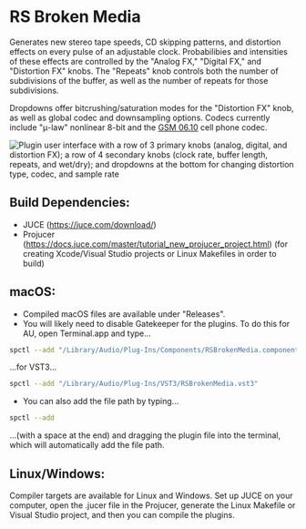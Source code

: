 # RS Broken Media

Generates new stereo tape speeds, CD skipping patterns, and distortion effects on every pulse of an adjustable clock. Probabilibies and intensities of these effects are controlled by the "Analog FX," "Digital FX," and "Distortion FX" knobs. The "Repeats" knob controls both the number of subdivisions of the buffer, as well as the number of repeats for those subdivisions.

Dropdowns offer bitcrushing/saturation modes for the "Distortion FX" knob, as well as global codec and downsampling options. Codecs currently include "μ-law" nonlinear 8-bit and the [GSM 06.10](https://quut.com/gsm/) cell phone codec.

![Plugin user interface with a row of 3 primary knobs (analog, digital, and distortion FX); a row of 4 secondary knobs (clock rate, buffer length, repeats, and wet/dry); and dropdowns at the bottom for changing distortion type, codec, and sample rate](https://github.com/reillypascal/RSBrokenMedia/assets/94489575/e89a9f13-777b-4a0e-8ec0-9c5e29a5f5d5)

## Build Dependencies:
- JUCE (https://juce.com/download/)
- Projucer (https://docs.juce.com/master/tutorial_new_projucer_project.html) (for creating Xcode/Visual Studio projects or Linux Makefiles in order to build)

<!--## Windows:
- Compiled Windows files are available under "Releases". Unzip the files and place them in 
	- C:\Program Files\Common Files\VST3 (VST3)
	- C:\Program Files\Common Files\Avid\Audio\Plug-Ins (AAX) 
-->
## macOS:
- Compiled macOS files are available under "Releases".
- You will likely need to disable Gatekeeper for the plugins. To do this for AU, open Terminal.app and type...
```sh
spctl --add "/Library/Audio/Plug-Ins/Components/RSBrokenMedia.component"
```

...for VST3...
```sh
spctl --add "/Library/Audio/Plug-Ins/VST3/RSBrokenMedia.vst3"
```

<!--...or for AAX...
```sh
spctl --add "/Library/Application Support/Avid/Audio/Plug-Ins/RSBrokenMedia.aaxplugin"
```
-->
- You can also add the file path by typing...
```sh
spctl --add 
```

...(with a space at the end) and dragging the plugin file into the terminal, which will automatically add the file path.

## Linux/Windows:
Compiler targets are available for Linux and Windows. Set up JUCE on your computer, open the .jucer file in the Projucer, generate the Linux Makefile or Visual Studio project, and then you can compile the plugins.
